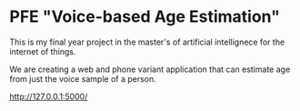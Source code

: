 # PFE "Voice-based Age Estimation"

This is my final year project in the master's of artificial intellignece for the internet of things.

We are creating a web and phone variant application that can estimate age from just the voice sample of a person.


http://127.0.0.1:5000/